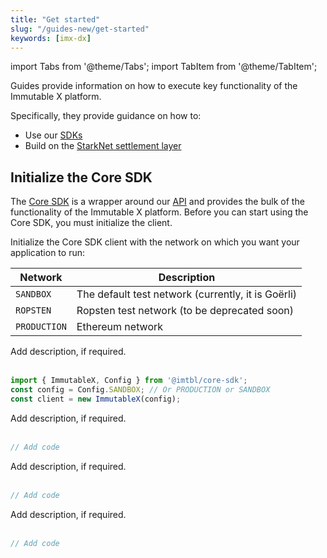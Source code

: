 ```yaml
---
title: "Get started"
slug: "/guides-new/get-started"
keywords: [imx-dx]
---
```


import Tabs from '@theme/Tabs';
import TabItem from '@theme/TabItem';

Guides provide information on how to execute key functionality of the Immutable X platform.

Specifically, they provide guidance on how to:
* Use our [SDKs](/docs/sdks)
* Build on the [StarkNet settlement layer](#)

## Initialize the Core SDK

The [Core SDK](/sdk-docs/core-sdk-ts/overview) is a wrapper around our [API](/reference) and provides the bulk of the functionality of the Immutable X platform. Before you can start using the Core SDK, you must initialize the client.

Initialize the Core SDK client with the network on which you want your application to run:

| Network | Description |
| -- | -- |
| `SANDBOX` | The default test network (currently, it is Goërli)  |
| `ROPSTEN` | Ropsten test network (to be deprecated soon) |
| `PRODUCTION` | Ethereum network  |

<Tabs>
  <TabItem value="typescript" label="Typescript Core SDK">
    Add description, if required.
    <br/><br/>

```ts
import { ImmutableX, Config } from '@imtbl/core-sdk';
const config = Config.SANDBOX; // Or PRODUCTION or SANDBOX
const client = new ImmutableX(config);
```
  </TabItem>
  <TabItem value="kotlin" label="Kotlin (JVM) Core SDK">
    Add description, if required.
    <br/><br/>

```kotlin
// Add code
``` 
  </TabItem>
  <TabItem value="Swift" label="Swift Core SDK">
    Add description, if required.
    <br/><br/>

```swift
// Add code
```
  </TabItem>
  <TabItem value="go" label="Golang Core SDK">
    Add description, if required.
    <br/><br/>

```go
// Add code
```
  </TabItem>
</Tabs>